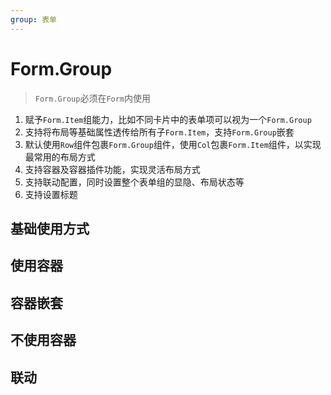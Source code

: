 ```yaml
---
group: 表单
---
```


# Form.Group

> `Form.Group`必须在`Form`内使用

1. 赋予`Form.Item`组能力，比如不同卡片中的表单项可以视为一个`Form.Group`
2. 支持将布局等基础属性透传给所有子`Form.Item`，支持`Form.Group`嵌套
3. 默认使用`Row`组件包裹`Form.Group`组件，使用`Col`包裹`Form.Item`组件，以实现最常用的布局方式
4. 支持容器及容器插件功能，实现灵活布局方式
5. 支持联动配置，同时设置整个表单组的显隐、布局状态等
6. 支持设置标题

## 基础使用方式

<code src="./group-base.tsx" ></code>


## 使用容器

<code src="./group-container.tsx" ></code>


## 容器嵌套

<code src="./group-container-nest.tsx" ></code>

## 不使用容器

<code src="./group-container-null.tsx" ></code>


## 联动

<code src="./group-reactions.tsx" ></code>
